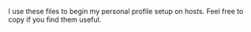 I use these files to begin my personal profile setup on hosts. Feel free to copy if you find them useful.